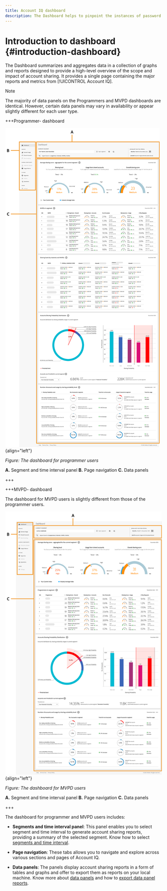 ```yaml
---
title: Account IQ dashboard
description: The Dashboard helps to pinpoint the instances of password sharing by analyzing a wide array of subscriber data.
---
```

# Introduction to dashboard {#introduction-dashboard}

The Dashboard summarizes and aggregates data in a collection of graphs and reports designed to provide a high-level overview of the scope and impact of account sharing. It provides a single page containing the major reports and metrics from [!UICONTROL Account IQ].

>[!NOTE]
>
>The majority of data panels on the Programmers and MVPD dashboards are identical. However, certain data panels may vary in availability or appear slightly different for each user type. 

+++Programmer- dashboard

![dashboard of Account IQ for programmer users](assets/dashboard-programr.png){align="left"}


*Figure: The dashboard for programmer users*

**A.** Segment and time interval panel **B.** Page navigation **C.** Data panels

+++

+++MVPD- dashboard

The dashboard for MVPD users is slightly different from those of the programmer users.

![dashboard of [!UICONTROL Account IQ] for MVPD users](assets/dashboard-mvpd.png){align="left"}

*Figure: The dashboard for MVPD users*

**A.** Segment and time interval panel **B.** Page navigation **C.** Data panels

+++

The dashboard for programmer and MVPD users includes:

* **Segments and time interval panel**: This panel enables you to select segment and time interval to generate account sharing reports, providing a summary of the selected segment. Know how to select [segments and time interval](/help/accountiq/segments-timeinterval.md).

* **Page navigation**: These tabs allows you to navigate and explore across various sections and pages of Account IQ.

* **Data panels**: The panels display account sharing reports in a form of tables and graphs and offer to export them as reports on your local machine. Know more about [data panels](/help/accountiq/data-panels.md) and how to [export data panel reports](/help/accountiq/export-datareports.md).

